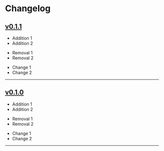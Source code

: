 # Changelog

## [v0.1.1](https://gitlab.com/ttb-reborn/ttb/tree/v0.1.1)
+ Addition 1
+ Addition 2
- Removal 1
- Removal 2
* Change 1
* Change 2

-----

## [v0.1.0](https://gitlab.com/ttb-reborn/ttb/tree/v0.1.0)
+ Addition 1
+ Addition 2
- Removal 1
- Removal 2
* Change 1
* Change 2

-----
